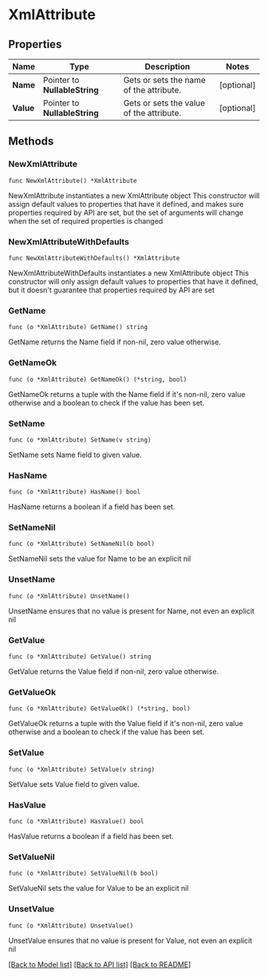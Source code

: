 # XmlAttribute

## Properties

Name | Type | Description | Notes
------------ | ------------- | ------------- | -------------
**Name** | Pointer to **NullableString** | Gets or sets the name of the attribute. | [optional] 
**Value** | Pointer to **NullableString** | Gets or sets the value of the attribute. | [optional] 

## Methods

### NewXmlAttribute

`func NewXmlAttribute() *XmlAttribute`

NewXmlAttribute instantiates a new XmlAttribute object
This constructor will assign default values to properties that have it defined,
and makes sure properties required by API are set, but the set of arguments
will change when the set of required properties is changed

### NewXmlAttributeWithDefaults

`func NewXmlAttributeWithDefaults() *XmlAttribute`

NewXmlAttributeWithDefaults instantiates a new XmlAttribute object
This constructor will only assign default values to properties that have it defined,
but it doesn't guarantee that properties required by API are set

### GetName

`func (o *XmlAttribute) GetName() string`

GetName returns the Name field if non-nil, zero value otherwise.

### GetNameOk

`func (o *XmlAttribute) GetNameOk() (*string, bool)`

GetNameOk returns a tuple with the Name field if it's non-nil, zero value otherwise
and a boolean to check if the value has been set.

### SetName

`func (o *XmlAttribute) SetName(v string)`

SetName sets Name field to given value.

### HasName

`func (o *XmlAttribute) HasName() bool`

HasName returns a boolean if a field has been set.

### SetNameNil

`func (o *XmlAttribute) SetNameNil(b bool)`

 SetNameNil sets the value for Name to be an explicit nil

### UnsetName
`func (o *XmlAttribute) UnsetName()`

UnsetName ensures that no value is present for Name, not even an explicit nil
### GetValue

`func (o *XmlAttribute) GetValue() string`

GetValue returns the Value field if non-nil, zero value otherwise.

### GetValueOk

`func (o *XmlAttribute) GetValueOk() (*string, bool)`

GetValueOk returns a tuple with the Value field if it's non-nil, zero value otherwise
and a boolean to check if the value has been set.

### SetValue

`func (o *XmlAttribute) SetValue(v string)`

SetValue sets Value field to given value.

### HasValue

`func (o *XmlAttribute) HasValue() bool`

HasValue returns a boolean if a field has been set.

### SetValueNil

`func (o *XmlAttribute) SetValueNil(b bool)`

 SetValueNil sets the value for Value to be an explicit nil

### UnsetValue
`func (o *XmlAttribute) UnsetValue()`

UnsetValue ensures that no value is present for Value, not even an explicit nil

[[Back to Model list]](../README.md#documentation-for-models) [[Back to API list]](../README.md#documentation-for-api-endpoints) [[Back to README]](../README.md)


